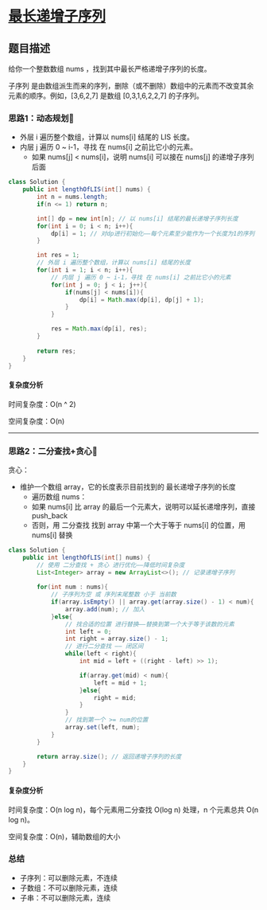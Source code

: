 # [最长递增子序列](最长递增子序列"题目地址")

## 题目描述
给你一个整数数组 nums ，找到其中最长严格递增子序列的长度。

子序列 是由数组派生而来的序列，删除（或不删除）数组中的元素而不改变其余元素的顺序。例如，[3,6,2,7] 是数组 [0,3,1,6,2,2,7] 的子序列。

### 思路1：动态规划🌟

- 外层 i 遍历整个数组，计算以 nums[i] 结尾的 LIS 长度。
- 内层 j 遍历 0 ~ i-1，寻找 在 nums[i] 之前比它小的元素。
  - 如果 nums[j] < nums[i]，说明 nums[i] 可以接在 nums[j] 的递增子序列后面

```java
class Solution {
    public int lengthOfLIS(int[] nums) {
        int n = nums.length;
        if(n <= 1) return n;

        int[] dp = new int[n]; // 以 nums[i] 结尾的最长递增子序列长度
        for(int i = 0; i < n; i++){
            dp[i] = 1; // 对dp进行初始化——每个元素至少能作为一个长度为1的序列
        }

        int res = 1;
        // 外层 i 遍历整个数组，计算以 nums[i] 结尾的长度
        for(int i = 1; i < n; i++){ 
            // 内层 j 遍历 0 ~ i-1，寻找 在 nums[i] 之前比它小的元素
            for(int j = 0; j < i; j++){
                if(nums[j] < nums[i]){
                    dp[i] = Math.max(dp[i], dp[j] + 1);
                }
            }

            res = Math.max(dp[i], res);
        }
        
        return res;
    }
}
```

#### 复杂度分析
时间复杂度：O(n ^ 2)

空间复杂度：O(n)

----

### 思路2：二分查找+贪心🌟

贪心：

- 维护一个数组 array，它的长度表示目前找到的 最长递增子序列的长度
  - 遍历数组 nums：
  - 如果 nums[i] 比 array 的最后一个元素大，说明可以延长递增序列，直接 push_back
  - 否则，用 二分查找 找到 array 中第一个大于等于 nums[i] 的位置，用 nums[i] 替换

```java
class Solution {
    public int lengthOfLIS(int[] nums) {
        // 使用 二分查找 + 贪心 进行优化——降低时间复杂度
        List<Integer> array = new ArrayList<>(); // 记录递增子序列
        
        for(int num : nums){
            // 子序列为空 或 序列末尾整数 小于 当前数
            if(array.isEmpty() || array.get(array.size() - 1) < num){
                array.add(num); // 加入
            }else{
                // 找合适的位置 进行替换——替换到第一个大于等于该数的元素
                int left = 0;
                int right = array.size() - 1;
                // 进行二分查找 —— 闭区间
                while(left < right){
                    int mid = left + ((right - left) >> 1);

                    if(array.get(mid) < num){
                        left = mid + 1;
                    }else{
                        right = mid;
                    }
                }
                // 找到第一个 >= num的位置
                array.set(left, num);
            }
        }

        return array.size(); // 返回递增子序列的长度
    }
}
```

#### 复杂度分析
时间复杂度：O(n log n)，每个元素用二分查找 O(log n) 处理，n 个元素总共 O(n log n)。

空间复杂度：O(n)，辅助数组的大小

### 总结
- 子序列：可以删除元素，不连续
- 子数组：不可以删除元素，连续
- 子串：不可以删除元素，连续